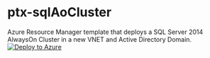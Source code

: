 # ptx-sqlAoCluster
Azure Resource Manager template that deploys a SQL Server 2014 AlwaysOn Cluster in a new VNET and Active Directory Domain.
[![Deploy to Azure](http://azuredeploy.net/deploybutton.png)](https://azuredeploy.net/)